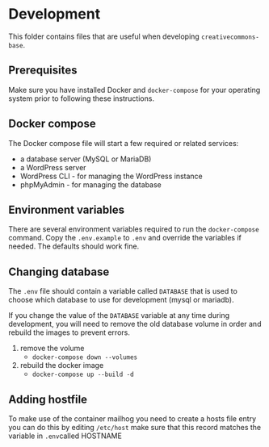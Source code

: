 # Development

This folder contains files that are useful when developing `creativecommons-base`.

## Prerequisites

Make sure you have installed Docker and `docker-compose` for your operating system prior to following these instructions.

## Docker compose

The Docker compose file will start a few required or related services:

- a database server (MySQL or MariaDB)
- a WordPress server
- WordPress CLI - for managing the WordPress instance
- phpMyAdmin - for managing the database


## Environment variables

There are several environment variables required to run the `docker-compose` command. Copy the `.env.example` to `.env` and override the variables if needed. The defaults should work fine.


## Changing database

The `.env` file should contain a variable called `DATABASE` that is used to choose which database to use for development (mysql or mariadb).

If you change the value of the `DATABASE` variable at any time during development, you will need to remove the old database volume in order and rebuild the images to prevent errors.

1. remove the volume
    - `docker-compose down --volumes`
2. rebuild the docker image
    - `docker-compose up --build -d`

## Adding hostfile
 To make use of the container mailhog you need to create a hosts file entry you can do this by editing `/etc/host` make sure that this record matches the variable in `.env`called HOSTNAME